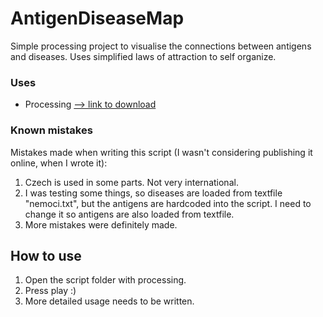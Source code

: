# AntigenDiseaseMap
Simple processing project to visualise the connections between antigens and diseases. Uses simplified laws of attraction to self organize.

### Uses
- Processing [--> link to download](https://processing.org/download)

### Known mistakes
Mistakes made when writing this script (I wasn't considering publishing it online, when I wrote it):
1) Czech is used in some parts. Not very international.
2) I was testing some things, so diseases are loaded from textfile "nemoci.txt", but the antigens are hardcoded into the script. I need to change it so antigens are also loaded from textfile.
3) More mistakes were definitely made.

## How to use
1) Open the script folder with processing.
2) Press play :)
3) More detailed usage needs to be written.

